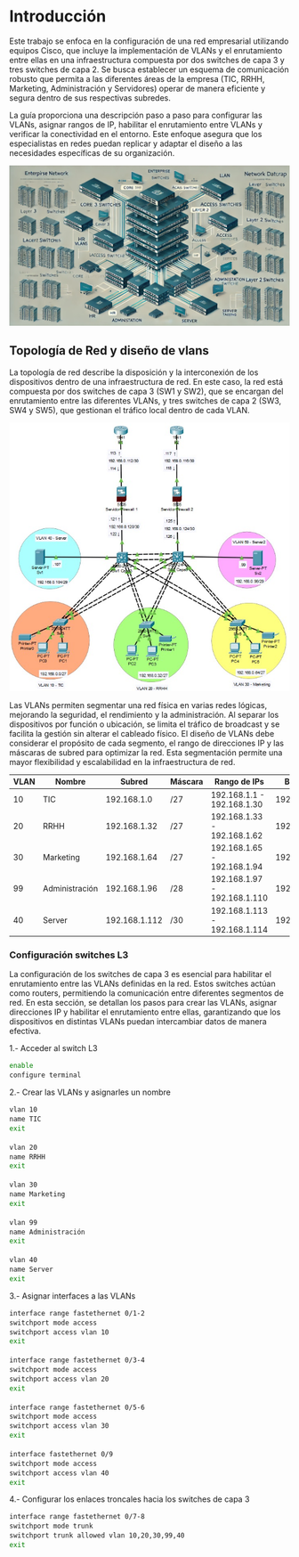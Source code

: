 # Introducción

Este trabajo se enfoca en la configuración de una red empresarial utilizando equipos Cisco, que incluye la implementación de VLANs y el enrutamiento entre ellas en una infraestructura compuesta por dos switches de capa 3 y tres switches de capa 2. Se busca establecer un esquema de comunicación robusto que permita a las diferentes áreas de la empresa (TIC, RRHH, Marketing, Administración y Servidores) operar de manera eficiente y segura dentro de sus respectivas subredes.

La guía proporciona una descripción paso a paso para configurar las VLANs, asignar rangos de IP, habilitar el enrutamiento entre VLANs y verificar la conectividad en el entorno. Este enfoque asegura que los especialistas en redes puedan replicar y adaptar el diseño a las necesidades específicas de su organización.

![Portada](/img/portada.webp)

## Topología de Red y diseño de vlans

La topología de red describe la disposición y la interconexión de los dispositivos dentro de una infraestructura de red. En este caso, la red está compuesta por dos switches de capa 3 (SW1 y SW2), que se encargan del enrutamiento entre las diferentes VLANs, y tres switches de capa 2 (SW3, SW4 y SW5), que gestionan el tráfico local dentro de cada VLAN.

![Topología](/img/topologia.jpg)


Las VLANs permiten segmentar una red física en varias redes lógicas, mejorando la seguridad, el rendimiento y la administración. Al separar los dispositivos por función o ubicación, se limita el tráfico de broadcast y se facilita la gestión sin alterar el cableado físico. El diseño de VLANs debe considerar el propósito de cada segmento, el rango de direcciones IP y las máscaras de subred para optimizar la red. Esta segmentación permite una mayor flexibilidad y escalabilidad en la infraestructura de red.

| VLAN | Nombre        | Subred         | Máscara | Rango de IPs    | Broadcast     |
|------|---------------|----------------|---------|-----------------|---------------|
| 10   | TIC           | 192.168.1.0    | /27     | 192.168.1.1 - 192.168.1.30 | 192.168.1.31 |
| 20   | RRHH          | 192.168.1.32   | /27     | 192.168.1.33 - 192.168.1.62 | 192.168.1.63 |
| 30   | Marketing     | 192.168.1.64   | /27     | 192.168.1.65 - 192.168.1.94 | 192.168.1.95 |
| 99   | Administración| 192.168.1.96   | /28     | 192.168.1.97 - 192.168.1.110| 192.168.1.111|
| 40   | Server        | 192.168.1.112  | /30     | 192.168.1.113 - 192.168.1.114| 192.168.1.115|


### Configuración switches L3

La configuración de los switches de capa 3 es esencial para habilitar el enrutamiento entre las VLANs definidas en la red. Estos switches actúan como routers, permitiendo la comunicación entre diferentes segmentos de red. En esta sección, se detallan los pasos para crear las VLANs, asignar direcciones IP y habilitar el enrutamiento entre ellas, garantizando que los dispositivos en distintas VLANs puedan intercambiar datos de manera efectiva.

1.- Acceder al switch L3

```bash
enable
configure terminal
```

2.- Crear las VLANs y asignarles un nombre

```bash
vlan 10
name TIC
exit

vlan 20
name RRHH
exit

vlan 30
name Marketing
exit

vlan 99
name Administración
exit

vlan 40
name Server
exit
```

3.- Asignar interfaces a las VLANs

```bash
interface range fastethernet 0/1-2
switchport mode access
switchport access vlan 10
exit

interface range fastethernet 0/3-4
switchport mode access
switchport access vlan 20
exit

interface range fastethernet 0/5-6
switchport mode access
switchport access vlan 30
exit

interface fastethernet 0/9
switchport mode access
switchport access vlan 40
exit
```

4.- Configurar los enlaces troncales hacia los switches de capa 3

```bash
interface range fastethernet 0/7-8
switchport mode trunk
switchport trunk allowed vlan 10,20,30,99,40
exit
```
